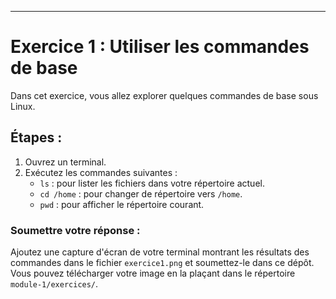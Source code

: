 
---
# Exercice 1 : Utiliser les commandes de base

Dans cet exercice, vous allez explorer quelques commandes de base sous Linux.

## Étapes :
1. Ouvrez un terminal.
2. Exécutez les commandes suivantes :
   - `ls` : pour lister les fichiers dans votre répertoire actuel.
   - `cd /home` : pour changer de répertoire vers `/home`.
   - `pwd` : pour afficher le répertoire courant.

### Soumettre votre réponse :
Ajoutez une capture d'écran de votre terminal montrant les résultats des commandes dans le fichier `exercice1.png` et soumettez-le dans ce dépôt. Vous pouvez télécharger votre image en la plaçant dans le répertoire `module-1/exercices/`.

